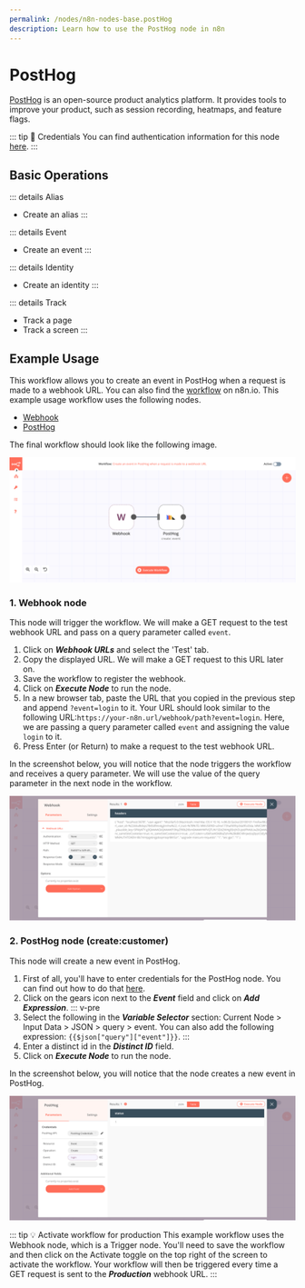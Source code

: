 ```yaml
---
permalink: /nodes/n8n-nodes-base.postHog
description: Learn how to use the PostHog node in n8n
---
```


# PostHog

[PostHog](https://posthog.com) is an open-source product analytics platform. It provides tools to improve your product, such as session recording, heatmaps, and feature flags.

::: tip 🔑 Credentials
You can find authentication information for this node [here](../../../credentials/PostHog/README.md).
:::

## Basic Operations

::: details Alias
- Create an alias
:::

::: details Event
- Create an event
:::

::: details Identity
- Create an identity
:::

::: details Track
- Track a page
- Track a screen
:::

## Example Usage

This workflow allows you to create an event in PostHog when a request is made to a webhook URL. You can also find the [workflow](https://n8n.io/workflows/968) on n8n.io. This example usage workflow uses the following nodes.
- [Webhook](../../core-nodes/Webhook/README.md)
- [PostHog]()

The final workflow should look like the following image.

![A workflow with the PostHog node](./workflow.png)

### 1. Webhook node

This node will trigger the workflow. We will make a GET request to the test webhook URL and pass on a query parameter called  `event`.

1. Click on ***Webhook URLs*** and select the 'Test' tab.
2. Copy the displayed URL. We will make a GET request to this URL later on.
3. Save the workflow to register the webhook.
4. Click on ***Execute Node*** to run the node.
5. In a new browser tab, paste the URL that you copied in the previous step and append `?event=login` to it. Your URL should look similar to the following URL:`https://your-n8n.url/webhook/path?event=login`. Here, we are passing a query parameter called `event` and assigning the value `login` to it.
6. Press Enter (or Return) to make a request to the test webhook URL.

In the screenshot below, you will notice that the node triggers the workflow and receives a query parameter. We will use the value of the query parameter in the next node in the workflow.

![Using the Webhook node to trigger the workflow](./Webhook_node.png)

### 2. PostHog node (create:customer)

This node will create a new event in PostHog.

1. First of all, you'll have to enter credentials for the PostHog node. You can find out how to do that [here](../../../credentials/PostHog/README.md).
2. Click on the gears icon next to the ***Event*** field and click on ***Add Expression***.
::: v-pre
3. Select the following in the ***Variable Selector*** section: Current Node > Input Data > JSON > query > event. You can also add the following expression: `{{$json["query"]["event"]}}`.
:::
4. Enter a distinct id in the ***Distinct ID*** field.
5. Click on ***Execute Node*** to run the node.

In the screenshot below, you will notice that the node creates a new event in PostHog.

![Using the PostHog node to create a new event](./PostHog_node.png)

::: tip 💡 Activate workflow for production
This example workflow uses the Webhook node, which is a Trigger node. You'll need to save the workflow and then click on the Activate toggle on the top right of the screen to activate the workflow. Your workflow will then be triggered every time a GET request is sent to the ***Production*** webhook URL.
:::
